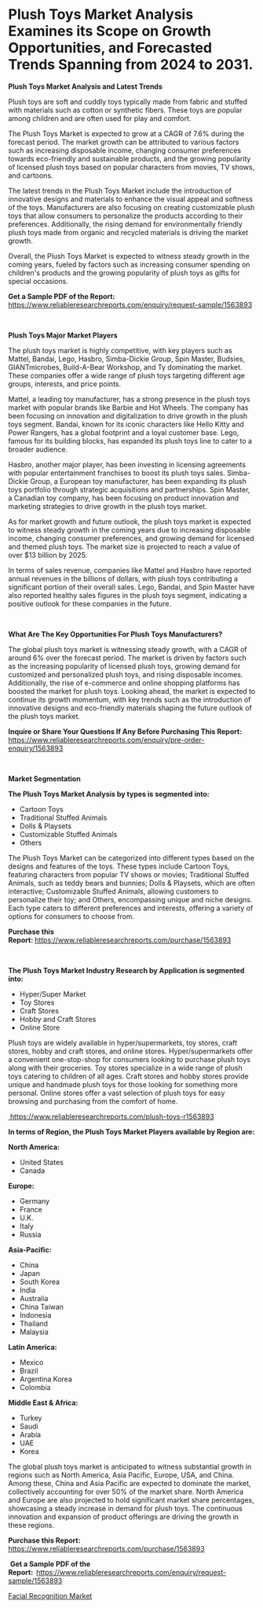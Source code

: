 <p><h1>Plush Toys Market Analysis Examines its Scope on Growth Opportunities, and Forecasted Trends Spanning from 2024 to 2031.</h1></p><p><strong>Plush Toys Market Analysis and Latest Trends</strong></p>
<p><p>Plush toys are soft and cuddly toys typically made from fabric and stuffed with materials such as cotton or synthetic fibers. These toys are popular among children and are often used for play and comfort.</p><p>The Plush Toys Market is expected to grow at a CAGR of 7.6% during the forecast period. The market growth can be attributed to various factors such as increasing disposable income, changing consumer preferences towards eco-friendly and sustainable products, and the growing popularity of licensed plush toys based on popular characters from movies, TV shows, and cartoons.</p><p>The latest trends in the Plush Toys Market include the introduction of innovative designs and materials to enhance the visual appeal and softness of the toys. Manufacturers are also focusing on creating customizable plush toys that allow consumers to personalize the products according to their preferences. Additionally, the rising demand for environmentally friendly plush toys made from organic and recycled materials is driving the market growth.</p><p>Overall, the Plush Toys Market is expected to witness steady growth in the coming years, fueled by factors such as increasing consumer spending on children's products and the growing popularity of plush toys as gifts for special occasions.</p></p>
<p><strong>Get a Sample PDF of the Report:&nbsp;</strong> <a href="https://www.reliableresearchreports.com/enquiry/request-sample/1563893">https://www.reliableresearchreports.com/enquiry/request-sample/1563893</a></p>
<p>&nbsp;</p>
<p><strong>Plush Toys Major Market Players</strong></p>
<p><p>The plush toys market is highly competitive, with key players such as Mattel, Bandai, Lego, Hasbro, Simba-Dickie Group, Spin Master, Budsies, GIANTmicrobes, Build-A-Bear Workshop, and Ty dominating the market. These companies offer a wide range of plush toys targeting different age groups, interests, and price points.</p><p>Mattel, a leading toy manufacturer, has a strong presence in the plush toys market with popular brands like Barbie and Hot Wheels. The company has been focusing on innovation and digitalization to drive growth in the plush toys segment. Bandai, known for its iconic characters like Hello Kitty and Power Rangers, has a global footprint and a loyal customer base. Lego, famous for its building blocks, has expanded its plush toys line to cater to a broader audience.</p><p>Hasbro, another major player, has been investing in licensing agreements with popular entertainment franchises to boost its plush toys sales. Simba-Dickie Group, a European toy manufacturer, has been expanding its plush toys portfolio through strategic acquisitions and partnerships. Spin Master, a Canadian toy company, has been focusing on product innovation and marketing strategies to drive growth in the plush toys market.</p><p>As for market growth and future outlook, the plush toys market is expected to witness steady growth in the coming years due to increasing disposable income, changing consumer preferences, and growing demand for licensed and themed plush toys. The market size is projected to reach a value of over $13 billion by 2025.</p><p>In terms of sales revenue, companies like Mattel and Hasbro have reported annual revenues in the billions of dollars, with plush toys contributing a significant portion of their overall sales. Lego, Bandai, and Spin Master have also reported healthy sales figures in the plush toys segment, indicating a positive outlook for these companies in the future.</p></p>
<p>&nbsp;</p>
<p><strong>What Are The Key Opportunities For Plush Toys Manufacturers?</strong></p>
<p><p>The global plush toys market is witnessing steady growth, with a CAGR of around 6% over the forecast period. The market is driven by factors such as the increasing popularity of licensed plush toys, growing demand for customized and personalized plush toys, and rising disposable incomes. Additionally, the rise of e-commerce and online shopping platforms has boosted the market for plush toys. Looking ahead, the market is expected to continue its growth momentum, with key trends such as the introduction of innovative designs and eco-friendly materials shaping the future outlook of the plush toys market.</p></p>
<p><strong>Inquire or Share Your Questions If Any Before Purchasing This Report:</strong> <a href="https://www.reliableresearchreports.com/enquiry/pre-order-enquiry/1563893">https://www.reliableresearchreports.com/enquiry/pre-order-enquiry/1563893</a></p>
<p>&nbsp;</p>
<p><strong>Market Segmentation</strong></p>
<p><strong>The Plush Toys Market Analysis by types is segmented into:</strong></p>
<p><ul><li>Cartoon Toys</li><li>Traditional Stuffed Animals</li><li>Dolls & Playsets</li><li>Customizable Stuffed Animals</li><li>Others</li></ul></p>
<p><p>The Plush Toys Market can be categorized into different types based on the designs and features of the toys. These types include Cartoon Toys, featuring characters from popular TV shows or movies; Traditional Stuffed Animals, such as teddy bears and bunnies; Dolls & Playsets, which are often interactive; Customizable Stuffed Animals, allowing customers to personalize their toy; and Others, encompassing unique and niche designs. Each type caters to different preferences and interests, offering a variety of options for consumers to choose from.</p></p>
<p><strong>Purchase this Report:&nbsp;</strong><a href="https://www.reliableresearchreports.com/purchase/1563893">https://www.reliableresearchreports.com/purchase/1563893</a></p>
<p>&nbsp;</p>
<p><strong>The Plush Toys Market Industry Research by Application is segmented into:</strong></p>
<p><ul><li>Hyper/Super Market</li><li>Toy Stores</li><li>Craft Stores</li><li>Hobby and Craft Stores</li><li>Online Store</li></ul></p>
<p><p>Plush toys are widely available in hyper/supermarkets, toy stores, craft stores, hobby and craft stores, and online stores. Hyper/supermarkets offer a convenient one-stop-shop for consumers looking to purchase plush toys along with their groceries. Toy stores specialize in a wide range of plush toys catering to children of all ages. Craft stores and hobby stores provide unique and handmade plush toys for those looking for something more personal. Online stores offer a vast selection of plush toys for easy browsing and purchasing from the comfort of home.</p></p>
<p><a href="https://www.reliableresearchreports.com/plush-toys-r1563893">&nbsp;https://www.reliableresearchreports.com/plush-toys-r1563893</a></p>
<p><strong>In terms of Region, the Plush Toys Market Players available by Region are:</strong></p>
<p>
    <p> <strong> North America: </strong>
        <ul>
            <li>United States</li>
            <li>Canada</li>
        </ul>
        </p> 
    <p> <strong> Europe: </strong>
        <ul>
            <li>Germany</li>
            <li>France</li>
            <li>U.K.</li>
            <li>Italy</li>
            <li>Russia</li>
        </ul>
        </p> 
    <p> <strong> Asia-Pacific: </strong>
        <ul>
            <li>China</li>
            <li>Japan</li>
            <li>South Korea</li>
            <li>India</li>
            <li>Australia</li>
            <li>China Taiwan</li>
            <li>Indonesia</li>
            <li>Thailand</li>
            <li>Malaysia</li>
        </ul>
        </p> 
    <p> <strong> Latin America: </strong>
        <ul>
            <li>Mexico</li>
            <li>Brazil</li>
            <li>Argentina Korea</li>
            <li>Colombia</li>
        </ul>
        </p> 
    <p> <strong> Middle East & Africa: </strong>
        <ul>
            <li>Turkey</li>
            <li>Saudi</li>
            <li>Arabia</li>
            <li>UAE</li>
            <li>Korea</li>
        </ul>
    </p>
    </p>
<p><p>The global plush toys market is anticipated to witness substantial growth in regions such as North America, Asia Pacific, Europe, USA, and China. Among these, China and Asia Pacific are expected to dominate the market, collectively accounting for over 50% of the market share. North America and Europe are also projected to hold significant market share percentages, showcasing a steady increase in demand for plush toys. The continuous innovation and expansion of product offerings are driving the growth in these regions.</p></p>
<p><strong>Purchase this Report: </strong><a href="https://www.reliableresearchreports.com/purchase/1563893">https://www.reliableresearchreports.com/purchase/1563893</a></p>
<p>&nbsp;<strong>Get a Sample PDF of the Report:&nbsp;&nbsp;</strong><a href="https://www.reliableresearchreports.com/enquiry/request-sample/1563893">https://www.reliableresearchreports.com/enquiry/request-sample/1563893</a></p>
<p><strong></strong></p>
<p><p><a href="https://view.publitas.com/reportprime-1/global-facial-recognition-market-sector-types-applications-market-player-strategies-regional-growth-insights-and-future-projections-2024-2031/">Facial Recognition Market</a></p></p>